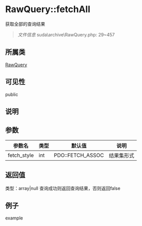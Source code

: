# RawQuery::fetchAll
获取全部的查询结果
> *文件信息* suda\archive\RawQuery.php: 29~457
## 所属类 

[RawQuery](../RawQuery.md)

## 可见性

  public  
## 说明



## 参数

 
| 参数名 | 类型 | 默认值 | 说明 |
|--------|-----|-------|-------|
 | fetch_style |  int | PDO::FETCH_ASSOC |  结果集形式 |
## 返回值
 
类型：array|null
 查询成功则返回查询结果，否则返回false
## 例子

example